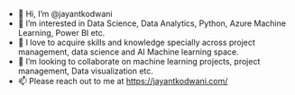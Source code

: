 - 👋 Hi, I’m @jayantkodwani
- 👀 I’m interested in Data Science, Data Analytics, Python, Azure Machine Learning, Power BI etc.
- 🌱 I love to acquire skills and knowledge specially across project management, data science and AI Machine learning space. 
- 💞️ I’m looking to collaborate on machine learning projects, project management, Data visualization etc.
- 📫 Please reach out to me at https://jayantkodwani.com/

<!---
jayantkodwani/jayantkodwani is a ✨ special ✨ repository because its `README.md` (this file) appears on your GitHub profile.
You can click the Preview link to take a look at your changes.
--->

